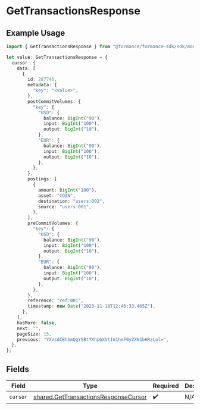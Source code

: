 # GetTransactionsResponse

## Example Usage

```typescript
import { GetTransactionsResponse } from "@formance/formance-sdk/sdk/models/shared";

let value: GetTransactionsResponse = {
  cursor: {
    data: [
      {
        id: 287746,
        metadata: {
          "key": "<value>",
        },
        postCommitVolumes: {
          "key": {
            "USD": {
              balance: BigInt("90"),
              input: BigInt("100"),
              output: BigInt("10"),
            },
            "EUR": {
              balance: BigInt("90"),
              input: BigInt("100"),
              output: BigInt("10"),
            },
          },
        },
        postings: [
          {
            amount: BigInt("100"),
            asset: "COIN",
            destination: "users:002",
            source: "users:001",
          },
        ],
        preCommitVolumes: {
          "key": {
            "USD": {
              balance: BigInt("90"),
              input: BigInt("100"),
              output: BigInt("10"),
            },
            "EUR": {
              balance: BigInt("90"),
              input: BigInt("100"),
              output: BigInt("10"),
            },
          },
        },
        reference: "ref:001",
        timestamp: new Date("2023-11-18T12:46:33.465Z"),
      },
    ],
    hasMore: false,
    next: "",
    pageSize: 15,
    previous: "YXVsdCBhbmQgYSBtYXhpbXVtIG1heF9yZXN1bHRzLol=",
  },
};
```

## Fields

| Field                                                                                               | Type                                                                                                | Required                                                                                            | Description                                                                                         |
| --------------------------------------------------------------------------------------------------- | --------------------------------------------------------------------------------------------------- | --------------------------------------------------------------------------------------------------- | --------------------------------------------------------------------------------------------------- |
| `cursor`                                                                                            | [shared.GetTransactionsResponseCursor](../../../sdk/models/shared/gettransactionsresponsecursor.md) | :heavy_check_mark:                                                                                  | N/A                                                                                                 |